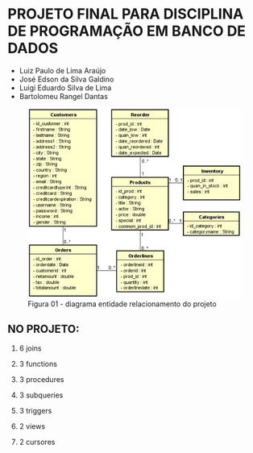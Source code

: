 # PROJETO FINAL PARA DISCIPLINA DE PROGRAMAÇÃO EM BANCO DE DADOS

<ul>
    <li> Luiz Paulo de Lima Araújo </li>
    <li> José Edson da Silva Galdino </li>
    <li> Luigi Eduardo Silva de Lima </li>
    <li> Bartolomeu Rangel Dantas </li>
</ul>


<figure>
    <img src="img/dellstore.jpg" alt="diagramaER">
    <figcaption> Figura 01 - diagrama entidade relacionamento do projeto </figcaption>
</figure>

<h2> NO PROJETO: </h2>

<ol>
    <li> <p> 6 joins </p> </li>
    <li> <p> 3 functions </p> </li>
    <li> <p> 3 procedures </p> </li>
    <li> <p> 3 subqueries </p> </li>
    <li> <p> 3 triggers </p> </li>
    <li> <p> 2 views </p> </li>
    <li> <p> 2 cursores </p> </li>
</ol>

